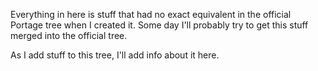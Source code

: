 Everything in here is stuff that had no exact equivalent in the
official Portage tree when I created it.  Some day I'll probably try
to get this stuff merged into the official tree.

As I add stuff to this tree, I'll add info about it here.
